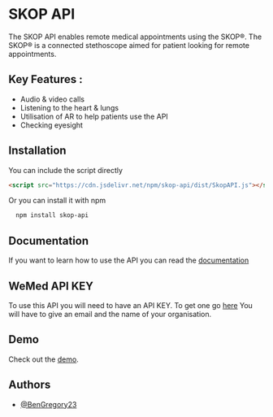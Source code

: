 
# SKOP API

The SKOP API enables remote medical appointments using the SKOP®. The SKOP® is a connected stethoscope aimed for patient looking for remote appointments. 

## Key Features :
- Audio & video calls
- Listening to the heart & lungs
- Utilisation of AR to help patients use the API
- Checking eyesight


## Installation

You can include the script directly 
```html
<script src="https://cdn.jsdelivr.net/npm/skop-api/dist/SkopAPI.js"></script>

```

Or you can install it with npm

```bash
  npm install skop-api
```
    
## Documentation

If you want to learn how to use the API you can read the [documentation](https://bengregory23.github.io/SKOP-API-documentation/#/)


## WeMed API KEY
To use this API you will need to have an API KEY. To get one go [here](https://en.wemed.fr/inscription-api-skop)
You will have to give an email and the name of your organisation.




## Demo

Check out the [demo](https://halfred.wemed.fr/demo/). 

## Authors

- [@BenGregory23](https://www.github.com/BenGregory23)


